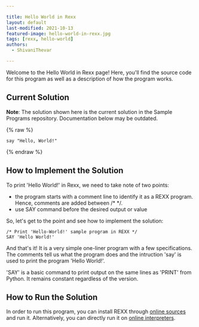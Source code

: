 ```yaml
---

title: Hello World in Rexx
layout: default
last-modified: 2021-10-13
featured-image: hello-world-in-rexx.jpg
tags: [rexx, hello-world]
authors:
  - ShivaniThevar

---
```


Welcome to the Hello World in Rexx page! Here, you'll find the source code for this program as well as a description of how the program works.

## Current Solution

**Note**: The solution shown here is the current solution in the Sample Programs repository. Documentation below may be outdated.

{% raw %}

```rexx
say "Hello, World!"
```

{% endraw %}

## How to Implement the Solution

To print 'Hello World!' in Rexx, we need to take note of two points:

- the program starts with a comment line to identify it as a REXX program. Hence, comments are added between /* */.
- use SAY command before the desired output or value

So, let's get to the point and see how to implement the solution:

```REXX
/* Print 'Hello-World!' sample program in REXX */
SAY 'Hello World!'
```

And that's it! It is a very simple one-liner program with a few specifications. The comments tell us what the program does and the intruction 'say' is used to print the program 'Hello World!'.

'SAY' is a basic command to print output on the same lines as 'PRINT' from Python. It remains constant regardless of the version.


## How to Run the Solution

In order to run this program, you can install REXX through [online sources](https://www.tutorialspoint.com/rexx/rexx_installation.htm) and run it. Alternatively, you can directly run it on [online interpreters](https://www.tutorialspoint.com/execute_rexx_online.php).
